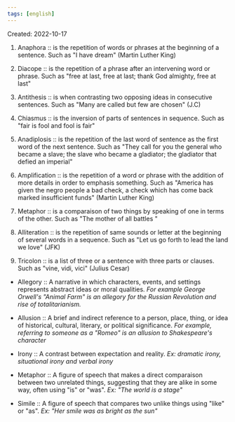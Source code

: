 ```yaml
---
tags: [english] 
---
```

Created: 2022-10-17

1. Anaphora :: is the repetition of words or phrases at the beginning of a sentence. Such as "I have dream" (Martin Luther King)
<!--SR:!2024-08-11,231,230-->
2. Diacope :: is the repetition of a phrase after an intervening word or phrase. Such as "free at last, free at last; thank God almighty, free at last"
<!--SR:!2024-03-25,54,150-->
 3. Antithesis :: is when contrasting two opposing ideas in consecutive sentences. Such as "Many are called but few are chosen" (J.C) 
<!--SR:!2024-10-21,445,250-->
4. Chiasmus :: is the inversion of parts of sentences in sequence. Such as "fair is fool and fool is fair"
<!--SR:!2024-04-13,67,130-->

5. Anadiplosis :: is the repetition of the last word of sentence as the first word of the next sentence. Such as "They call for you the general who became a slave; the slave who became a gladiator; the gladiator that defied an imperial"
<!--SR:!2024-03-03,41,190-->
 6. Amplification :: is the repetition of a word or phrase with the addition of more details in order to emphasis something. Such as "America has given the negro people a bad check, a check which has come back marked insufficient funds" (Martin Luther King) 
<!--SR:!2024-09-21,424,250-->
 7. Metaphor :: is a comparaison of two things by speaking of one in terms of the other. Such as "The mother of all battles " 
<!--SR:!2024-03-08,305,250-->
8. Alliteration :: is the repetition of same sounds or letter at the beginning of several words in a sequence. Such as "Let us go forth to lead the land we love" (JFK)
<!--SR:!2026-01-30,758,270-->
 9. Tricolon :: is a list of three or a sentence with three parts or clauses. Such as "vine, vidi,  vici" (Julius Cesar) 
<!--SR:!2024-06-27,370,250-->
- Allegory :: A narrative in which characters, events, and settings represents abstract ideas or moral qualities. *For example George Orwell's "Animal Farm" is an allegory for the Russian Revolution and rise of totalitarianism.*
<!--SR:!2024-03-10,48,158-->
- Allusion :: A brief and indirect reference to a person, place, thing, or idea of historical, cultural, literary, or political significance. *For example, referring to someone as a "Romeo" is an allusion to Shakespeare's character*
<!--SR:!2024-03-12,47,198-->
- Irony :: A contrast between expectation and reality. *Ex: dramatic irony, situational irony and verbal irony*
<!--SR:!2024-06-29,158,238-->
- Metaphor :: A figure of speech that makes a direct comparaison between two unrelated things, suggesting that they are alike in some way, often using "is" or "was". *Ex: "The world is a stage"*
<!--SR:!2024-05-05,128,238-->
- Simile :: A figure of speech that compares two unlike things using "like" or "as". *Ex: "Her smile was as bright as the sun"*
<!--SR:!2024-08-13,185,238-->
